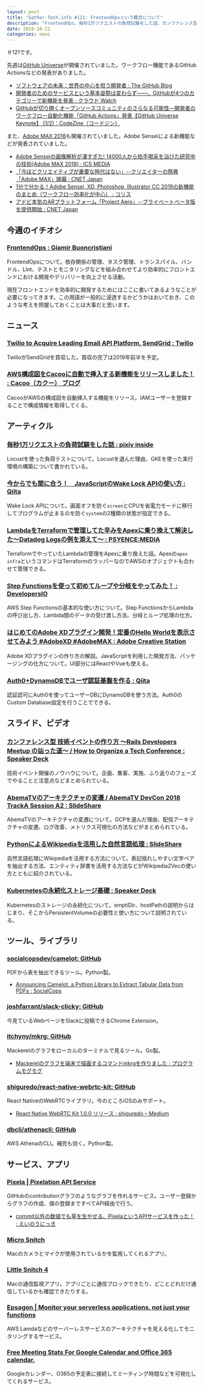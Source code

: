 ```yaml
---
layout: post
title: "Gather-Tech.info #121: FrontendOpsという概念について"
description: "FrontendOps、毎秒1万リクエストの負荷試験をした話、カンファレンス型 技術イベントの作り方 など"
date: 2018-10-22
categories: news
---
```


＃121です。

先週は[GitHub Universe](https://githubuniverse.com/)が開催されていました。ワークフロー機能であるGitHub Actionsなどの発表がありました。

- [ソフトウェアの未来：世界の中心を担う開発者 : The GitHub Blog](https://blog.github.com/jp/2018-10-16-future-of-softwareJP/)
- [開発者のためのサービスという基本姿勢は変わらず――、GitHubが4つのカテゴリーで新機能を発表 : クラウド Watch](https://cloud.watch.impress.co.jp/docs/event/1148418.html)
- [GitHubが切り開くオープンソースコミュニティのさらなる可能性―開発者のワークフロー自動化機能「GitHub Actions」発表【GitHub Universe Keynote】 (1/2)：CodeZine（コードジン）](https://codezine.jp/article/detail/11170)


また、[Adobe MAX 2018](https://max.adobe.com/)も開催されていました。Adobe Senseiによる新機能などが発表されていました。

- [Adobe Senseiの画像解析が凄すぎた! 14000人から拍手喝采を浴びた研究中の技術(Adobe MAX 2018) : ICS MEDIA](https://ics.media/entry/19234)
- [「今ほどクリエイティブが重要な時代はない」--クリエイターの祭典「Adobe MAX」開幕 : CNET Japan](https://japan.cnet.com/article/35127037/)
- [1分で分かる！Adobe Sensei, XD, Photoshop, Illustrator CC 2019の新機能のまとめ（ワークフロー効率化が中心） : コリス](https://coliss.com/articles/build-websites/operation/work/whats-new-adobe-cc-2019.html)
- [アドビ本気のARプラットフォーム「Project Aero」--プライベートベータ版を提供開始 : CNET Japan](https://japan.cnet.com/article/35127064/)

## 今週のイチオシ

### [FrontendOps : Giamir Buoncristiani](https://giamir.com/frontendops)

FrontendOpsについて。依存関係の管理、タスク管理、トランスパイル、バンドル、Lint、テストとモニタリングなどを組み合わせてより効率的にフロントエンドにおける開発やデリバリーを向上させる活動。

現在フロントエンドを効率的に開発するためにはここに書いてあるようなことが必要になってきます。この用語が一般的に浸透するかどうかはおいておき、このような考えを把握しておくことは大事だと思います。

## ニュース

### [Twilio to Acquire Leading Email API Platform, SendGrid : Twilio](https://www.twilio.com/blog/twilio-to-acquire-sendgrid)

TwilioがSendGridを買収した。買収の完了は2019年前半を予定。

### [AWS構成図をCacooに自動で挿入する新機能をリリースしました！ : Cacoo（カクー） ブログ](https://cacoo.com/ja/blog/aws-architecture-import/)

CacooがAWSの構成図を自動挿入する機能をリリース。IAMユーザーを登録することで構成情報を取得してくる。

## アーティクル

### [毎秒1万リクエストの負荷試験をした話 : pixiv inside](https://inside.pixiv.blog/east/5407)

Locustを使った負荷テストについて。Locustを選んだ理由、GKEを使った実行環境の構築について書かれている。

### [今からでも間に合う！　JavaScriptのWake Lock APIの使い方 : Qiita](https://qiita.com/uhyo/items/f72edd71e4601768ff25)

Wake Lock APIについて。画面オフを防ぐ`screen`とCPUを省電力モードに移行してプログラムが止まるのを防ぐ`system`の2種類の状態が指定できる。

### [LambdaをTerraformで管理してた辛みをApexに乗り換えて解決した〜Datadog Logsの例を添えて〜 : PSYENCE:MEDIA](https://tech.recruit-mp.co.jp/infrastructure/post-16931/)

TerraformでやっていたLambdaの管理をApexに乗り換えた話。Apexの`apex infra`というコマンドはTerraformのラッパーなのでAWSのオブジェクトも合わせて管理できる。

### [Step Functionsを使って初めてループや分岐をやってみた！ : DevelopersIO](https://dev.classmethod.jp/cloud/aws/first-aws-step-functions/)

AWS Step Functionsの基本的な使い方について。Step FunctionsからLambdaの呼び出し方、Lambda間のデータの受け渡し方法、分岐とループ処理の仕方。

### [はじめてのAdobe XDプラグイン開発！定番のHello Worldを表示させてみよう #AdobeXD #AdobeMAX : Adobe Creative Station](https://blogs.adobe.com/creativestation/web-getting-started-with-xd-plugin-development)

Adobe XDプラグインの作り方の解説。JavaScriptを利用した開発方法、パッケージングの仕方について。UI部分にはReactやVueも使える。

### [Auth0+DynamoDBでユーザ認証基盤を作る : Qiita](https://qiita.com/horike37/items/47da9920bb59691d216b)

認証認可にAuth0を使ってユーザーDBにDynamoDBを使う方法。Auth0のCustom Database設定を行うことでできる。

## スライド、ビデオ

### [カンファレンス型 技術イベントの作り方 〜Rails Developers Meetup の辿った道〜 / How to Organize a Tech Conference : Speaker Deck](https://speakerdeck.com/yhirano55/how-to-organize-a-tech-conference)

技術イベント開催のノウハウについて。企画、集客、実施、ふり返りのフェーズでやることと注意点などまとめられている。

### [AbemaTVのアーキテクチャの変遷 / AbemaTV DevCon 2018 TrackA Session A2 : SlideShare](https://www.slideshare.net/abemadev/abematv-abematv-devcon-2018-tracka-session-a2-119298489)

AbemaTVのアーキテクチャの変遷について。GCPを選んだ理由、配信アーキテクチャの変遷、ログ改善、メトリクス可視化の方法などがまとめられている。

### [PythonによるWikipediaを活用した自然言語処理 : SlideShare](https://www.slideshare.net/ikuyamada/pythonwikipedia-120034699)

自然言語処理にWikipediaを活用する方法について。表記揺れしやすい文字ペアを抽出する方法、エンティティ辞書を活用する方法などがWikipedia2Vecの使い方とともに紹介されている。

### [Kubernetesの永続化ストレージ基礎 : Speaker Deck](https://speakerdeck.com/fufuhu/kubernetesfalseyong-sok-hua-sutoreziji-chu)

Kubernetesのストレージの永続化について。emptiDir、hostPathの説明からはじまり、そこからPersistentVolumeの必要性と使い方について説明されている。

## ツール、ライブラリ

### [socialcopsdev/camelot: GitHub](https://github.com/socialcopsdev/camelot/)

PDFから表を抽出できるツール。Python製。

- [Announcing Camelot, a Python Library to Extract Tabular Data from PDFs : SocialCops](https://blog.socialcops.com/technology/engineering/camelot-python-library-pdf-data/)

### [joshfarrant/slack-clicky: GitHub](https://github.com/joshfarrant/slack-clicky)

今見ているWebページをSlackに投稿できるChrome Extension。

### [itchyny/mkrg: GitHub](https://github.com/itchyny/mkrg)

Mackerelのグラフをローカルのターミナルで見るツール。Go製。

- [Mackerelのグラフを端末で描画するコマンドmkrgを作りました : プログラムモグモグ](https://itchyny.hatenablog.com/entry/2018/10/15/100000)

### [shiguredo/react-native-webrtc-kit: GitHub](https://github.com/shiguredo/react-native-webrtc-kit)

React NativeのWebRTCライブラリ。今のところiOSのみサポート。

- [React Native WebRTC Kit 1.0.0 リリース : shiguredo – Medium](https://medium.com/shiguredo/react-native-webrtc-kit-1-0-0-%E3%83%AA%E3%83%AA%E3%83%BC%E3%82%B9-90a5539eba5f)

### [dbcli/athenacli: GitHub](https://github.com/dbcli/athenacli)

AWS AthenaのCLI。補完も効く。Python製。

## サービス、アプリ

### [Pixela | Pixelation API Service](https://pixe.la/)

GitHubのcontributionグラフのようなグラフを作れるサービス。ユーザー登録からグラフの作成、値の登録まですべてAPI経由で行う。

- [commit以外の数値でも草を生やせる、PixelaというAPIサービスを作った！ : えいのうにっき](https://blog.a-know.me/entry/2018/10/14/212338)

### [Micro Snitch](https://www.obdev.at/products/microsnitch/index.html)

Macのカメラとマイクが使用されているかを監視してくれるアプリ。

### [Little Snitch 4](https://www.obdev.at/products/littlesnitch/index.html)

Macの通信監視アプリ。アプリごとに通信ブロックできたり、どことどれだけ通信しているかも確認できたりする。

### [Epsagon | Monitor your serverless applications, not just your functions](https://epsagon.com/)

AWS Lamdaなどのサーバーレスサービスのアーキテクチャを見える化してモニタリングするサービス。

### [Free Meeting Stats For Google Calendar and Office 365 calendar.](https://execution.com/free-meeting-stats/)

Googleカレンダー、O365の予定表に接続してミーティング時間などを可視化してくれるサービス。
